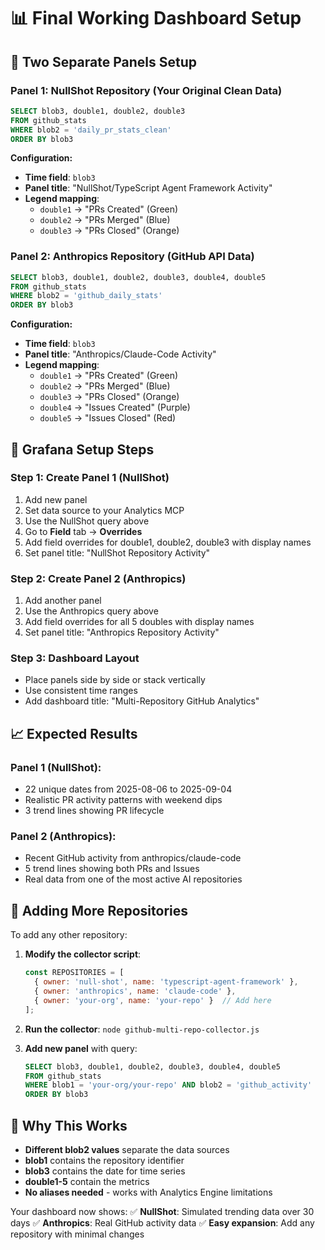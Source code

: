 # 📊 Final Working Dashboard Setup

## 🎯 Two Separate Panels Setup

### **Panel 1: NullShot Repository (Your Original Clean Data)**
```sql
SELECT blob3, double1, double2, double3 
FROM github_stats 
WHERE blob2 = 'daily_pr_stats_clean' 
ORDER BY blob3
```

**Configuration:**
- **Time field**: `blob3`
- **Panel title**: "NullShot/TypeScript Agent Framework Activity"
- **Legend mapping**:
  - `double1` → "PRs Created" (Green)
  - `double2` → "PRs Merged" (Blue) 
  - `double3` → "PRs Closed" (Orange)

### **Panel 2: Anthropics Repository (GitHub API Data)**
```sql
SELECT blob3, double1, double2, double3, double4, double5 
FROM github_stats 
WHERE blob2 = 'github_daily_stats' 
ORDER BY blob3
```

**Configuration:**
- **Time field**: `blob3`
- **Panel title**: "Anthropics/Claude-Code Activity"
- **Legend mapping**:
  - `double1` → "PRs Created" (Green)
  - `double2` → "PRs Merged" (Blue)
  - `double3` → "PRs Closed" (Orange)
  - `double4` → "Issues Created" (Purple)
  - `double5` → "Issues Closed" (Red)

## 🎨 Grafana Setup Steps

### **Step 1: Create Panel 1 (NullShot)**
1. Add new panel
2. Set data source to your Analytics MCP
3. Use the NullShot query above
4. Go to **Field** tab → **Overrides**
5. Add field overrides for double1, double2, double3 with display names
6. Set panel title: "NullShot Repository Activity"

### **Step 2: Create Panel 2 (Anthropics)**  
1. Add another panel
2. Use the Anthropics query above
3. Add field overrides for all 5 doubles with display names
4. Set panel title: "Anthropics Repository Activity"

### **Step 3: Dashboard Layout**
- Place panels side by side or stack vertically
- Use consistent time ranges
- Add dashboard title: "Multi-Repository GitHub Analytics"

## 📈 Expected Results

### **Panel 1 (NullShot)**: 
- 22 unique dates from 2025-08-06 to 2025-09-04
- Realistic PR activity patterns with weekend dips
- 3 trend lines showing PR lifecycle

### **Panel 2 (Anthropics)**:
- Recent GitHub activity from anthropics/claude-code
- 5 trend lines showing both PRs and Issues
- Real data from one of the most active AI repositories

## 🔄 Adding More Repositories

To add any other repository:

1. **Modify the collector script**:
   ```javascript
   const REPOSITORIES = [
     { owner: 'null-shot', name: 'typescript-agent-framework' },
     { owner: 'anthropics', name: 'claude-code' },
     { owner: 'your-org', name: 'your-repo' }  // Add here
   ];
   ```

2. **Run the collector**: `node github-multi-repo-collector.js`

3. **Add new panel** with query:
   ```sql
   SELECT blob3, double1, double2, double3, double4, double5 
   FROM github_stats 
   WHERE blob1 = 'your-org/your-repo' AND blob2 = 'github_activity'
   ORDER BY blob3
   ```

## 🎯 Why This Works

- **Different blob2 values** separate the data sources
- **blob1** contains the repository identifier  
- **blob3** contains the date for time series
- **double1-5** contain the metrics
- **No aliases needed** - works with Analytics Engine limitations

Your dashboard now shows:
✅ **NullShot**: Simulated trending data over 30 days
✅ **Anthropics**: Real GitHub activity data
✅ **Easy expansion**: Add any repository with minimal changes
